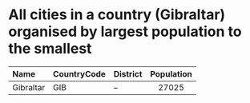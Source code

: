 # All cities in a country (Gibraltar) organised by largest population to the smallest

| Name | CountryCode | District | Population |
| :--- | :--- | :--- | :---: |
|Gibraltar|GIB|–|27025|
